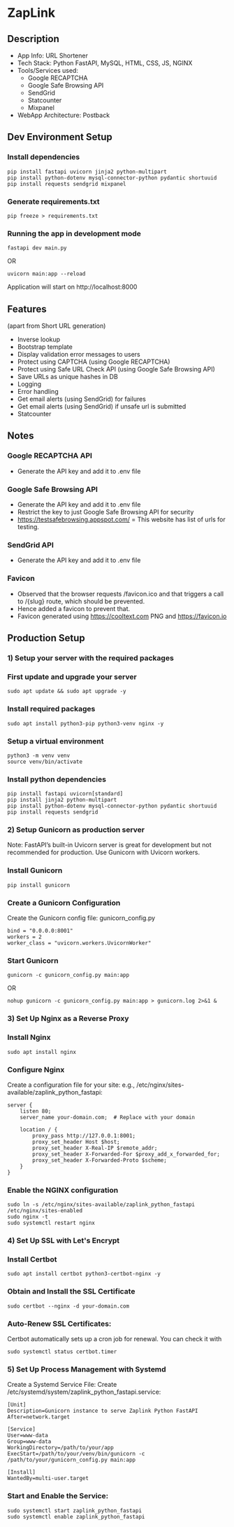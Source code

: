 # ZapLink

## Description
- App Info: URL Shortener
- Tech Stack: Python FastAPI, MySQL, HTML, CSS, JS, NGINX
- Tools/Services used: 
  - Google RECAPTCHA
  - Google Safe Browsing API
  - SendGrid
  - Statcounter
  - Mixpanel
- WebApp Architecture: Postback

## Dev Environment Setup
### Install dependencies
```
pip install fastapi uvicorn jinja2 python-multipart
pip install python-dotenv mysql-connector-python pydantic shortuuid
pip install requests sendgrid mixpanel
```

### Generate requirements.txt
```
pip freeze > requirements.txt
```

### Running the app in development mode
```
fastapi dev main.py
```
OR
```
uvicorn main:app --reload
```

Application will start on http://localhost:8000

## Features 
(apart from Short URL generation)
- Inverse lookup
- Bootstrap template
- Display validation error messages to users
- Protect using CAPTCHA (using Google RECAPTCHA)
- Protect using Safe URL Check API (using Google Safe Browsing API)
- Save URLs as unique hashes in DB
- Logging
- Error handling
- Get email alerts (using SendGrid) for failures
- Get email alerts (using SendGrid) if unsafe url is submitted
- Statcounter

## Notes
### Google RECAPTCHA API
- Generate the API key and add it to .env file

### Google Safe Browsing API
- Generate the API key and add it to .env file
- Restrict the key to just Google Safe Browsing API for security
- https://testsafebrowsing.appspot.com/ = This website has list of urls for testing.

### SendGrid API
- Generate the API key and add it to .env file

### Favicon
- Observed that the browser requests /favicon.ico and that triggers a call to /{slug} route, which should be prevented.
- Hence added a favicon to prevent that.
- Favicon generated using https://cooltext.com PNG and https://favicon.io

## Production Setup
### 1) Setup your server with the required packages
### First update and upgrade your server
```commandline
sudo apt update && sudo apt upgrade -y
```
### Install required packages
```
sudo apt install python3-pip python3-venv nginx -y
```

### Setup a virtual environment
```
python3 -m venv venv
source venv/bin/activate
```

### Install python dependencies
```
pip install fastapi uvicorn[standard]
pip install jinja2 python-multipart
pip install python-dotenv mysql-connector-python pydantic shortuuid
pip install requests sendgrid
```

### 2) Setup Gunicorn as production server
Note: FastAPI’s built-in Uvicorn server is great for development but not recommended for production. 
Use Gunicorn with Uvicorn workers.
### Install Gunicorn
```
pip install gunicorn
```

### Create a Gunicorn Configuration
Create the Gunicorn config file: gunicorn_config.py
```
bind = "0.0.0.0:8001"
workers = 2
worker_class = "uvicorn.workers.UvicornWorker"
```

### Start Gunicorn
```
gunicorn -c gunicorn_config.py main:app
```
OR
```commandline
nohup gunicorn -c gunicorn_config.py main:app > gunicorn.log 2>&1 &
```

### 3) Set Up Nginx as a Reverse Proxy
### Install Nginx
```
sudo apt install nginx
```

### Configure Nginx
Create a configuration file for your site:
e.g., /etc/nginx/sites-available/zaplink_python_fastapi:
```
server {
    listen 80;
    server_name your-domain.com;  # Replace with your domain

    location / {
        proxy_pass http://127.0.0.1:8001;
        proxy_set_header Host $host;
        proxy_set_header X-Real-IP $remote_addr;
        proxy_set_header X-Forwarded-For $proxy_add_x_forwarded_for;
        proxy_set_header X-Forwarded-Proto $scheme;
    }
}
```

### Enable the NGINX configuration
```commandline
sudo ln -s /etc/nginx/sites-available/zaplink_python_fastapi /etc/nginx/sites-enabled
sudo nginx -t
sudo systemctl restart nginx
```

### 4) Set Up SSL with Let's Encrypt
### Install Certbot
```commandline
sudo apt install certbot python3-certbot-nginx -y
```

### Obtain and Install the SSL Certificate
```commandline
sudo certbot --nginx -d your-domain.com
```

### Auto-Renew SSL Certificates:
Certbot automatically sets up a cron job for renewal. You can check it with
```commandline
sudo systemctl status certbot.timer
```

### 5) Set Up Process Management with Systemd
Create a Systemd Service File:
Create /etc/systemd/system/zaplink_python_fastapi.service:
```commandline
[Unit]
Description=Gunicorn instance to serve Zaplink Python FastAPI
After=network.target

[Service]
User=www-data
Group=www-data
WorkingDirectory=/path/to/your/app
ExecStart=/path/to/your/venv/bin/gunicorn -c /path/to/your/gunicorn_config.py main:app

[Install]
WantedBy=multi-user.target
```

### Start and Enable the Service:
```commandline
sudo systemctl start zaplink_python_fastapi
sudo systemctl enable zaplink_python_fastapi
```
